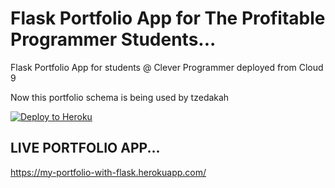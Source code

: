 # Flask Portfolio App for The Profitable Programmer Students...
Flask Portfolio App for students @ Clever Programmer deployed from Cloud 9

Now this portfolio schema is being used by tzedakah 

[![Deploy to Heroku](https://www.herokucdn.com/deploy/button.png)](https://heroku.com/deploy)

## LIVE PORTFOLIO APP...
https://my-portfolio-with-flask.herokuapp.com/
